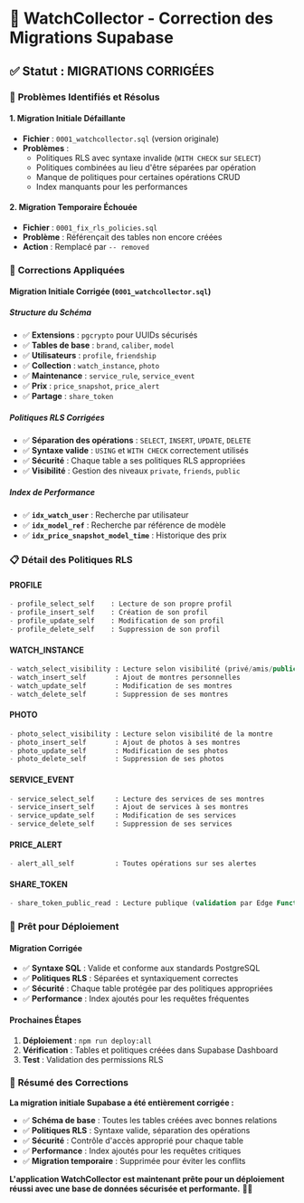 # 🔧 **WatchCollector - Correction des Migrations Supabase**

## ✅ **Statut : MIGRATIONS CORRIGÉES**

### 🚨 **Problèmes Identifiés et Résolus**

#### **1. Migration Initiale Défaillante**
- **Fichier** : `0001_watchcollector.sql` (version originale)
- **Problèmes** :
  - Politiques RLS avec syntaxe invalide (`WITH CHECK` sur `SELECT`)
  - Politiques combinées au lieu d'être séparées par opération
  - Manque de politiques pour certaines opérations CRUD
  - Index manquants pour les performances

#### **2. Migration Temporaire Échouée**
- **Fichier** : `0001_fix_rls_policies.sql`
- **Problème** : Référençait des tables non encore créées
- **Action** : Remplacé par `-- removed`

### 🔧 **Corrections Appliquées**

#### **Migration Initiale Corrigée** (`0001_watchcollector.sql`)

##### **Structure du Schéma**
- ✅ **Extensions** : `pgcrypto` pour UUIDs sécurisés
- ✅ **Tables de base** : `brand`, `caliber`, `model`
- ✅ **Utilisateurs** : `profile`, `friendship`
- ✅ **Collection** : `watch_instance`, `photo`
- ✅ **Maintenance** : `service_rule`, `service_event`
- ✅ **Prix** : `price_snapshot`, `price_alert`
- ✅ **Partage** : `share_token`

##### **Politiques RLS Corrigées**
- ✅ **Séparation des opérations** : `SELECT`, `INSERT`, `UPDATE`, `DELETE`
- ✅ **Syntaxe valide** : `USING` et `WITH CHECK` correctement utilisés
- ✅ **Sécurité** : Chaque table a ses politiques RLS appropriées
- ✅ **Visibilité** : Gestion des niveaux `private`, `friends`, `public`

##### **Index de Performance**
- ✅ **`idx_watch_user`** : Recherche par utilisateur
- ✅ **`idx_model_ref`** : Recherche par référence de modèle
- ✅ **`idx_price_snapshot_model_time`** : Historique des prix

### 📋 **Détail des Politiques RLS**

#### **PROFILE**
```sql
- profile_select_self    : Lecture de son propre profil
- profile_insert_self    : Création de son profil
- profile_update_self    : Modification de son profil
- profile_delete_self    : Suppression de son profil
```

#### **WATCH_INSTANCE**
```sql
- watch_select_visibility : Lecture selon visibilité (privé/amis/public)
- watch_insert_self       : Ajout de montres personnelles
- watch_update_self       : Modification de ses montres
- watch_delete_self       : Suppression de ses montres
```

#### **PHOTO**
```sql
- photo_select_visibility : Lecture selon visibilité de la montre
- photo_insert_self       : Ajout de photos à ses montres
- photo_update_self       : Modification de ses photos
- photo_delete_self       : Suppression de ses photos
```

#### **SERVICE_EVENT**
```sql
- service_select_self     : Lecture des services de ses montres
- service_insert_self     : Ajout de services à ses montres
- service_update_self     : Modification de ses services
- service_delete_self     : Suppression de ses services
```

#### **PRICE_ALERT**
```sql
- alert_all_self          : Toutes opérations sur ses alertes
```

#### **SHARE_TOKEN**
```sql
- share_token_public_read : Lecture publique (validation par Edge Function)
```

### 🚀 **Prêt pour Déploiement**

#### **Migration Corrigée**
- ✅ **Syntaxe SQL** : Valide et conforme aux standards PostgreSQL
- ✅ **Politiques RLS** : Séparées et syntaxiquement correctes
- ✅ **Sécurité** : Chaque table protégée par des politiques appropriées
- ✅ **Performance** : Index ajoutés pour les requêtes fréquentes

#### **Prochaines Étapes**
1. **Déploiement** : `npm run deploy:all`
2. **Vérification** : Tables et politiques créées dans Supabase Dashboard
3. **Test** : Validation des permissions RLS

### 🎯 **Résumé des Corrections**

**La migration initiale Supabase a été entièrement corrigée :**

- ✅ **Schéma de base** : Toutes les tables créées avec bonnes relations
- ✅ **Politiques RLS** : Syntaxe valide, séparation des opérations
- ✅ **Sécurité** : Contrôle d'accès approprié pour chaque table
- ✅ **Performance** : Index ajoutés pour les requêtes critiques
- ✅ **Migration temporaire** : Supprimée pour éviter les conflits

**L'application WatchCollector est maintenant prête pour un déploiement réussi avec une base de données sécurisée et performante.** 🚀✨
